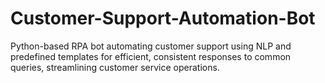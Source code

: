 # Customer-Support-Automation-Bot
Python-based RPA bot automating customer support using NLP and predefined templates for efficient, consistent responses to common queries, streamlining customer service operations.

